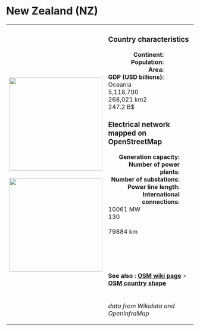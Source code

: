 # New Zealand (NZ)

<table width="90%">
<tr>
<td>
<img src="https://upload.wikimedia.org/wikipedia/commons/3/3e/Flag_of_New_Zealand.svg" width="250">
<br><br>
<img src="https://upload.wikimedia.org/wikipedia/commons/d/d3/NZL_orthographic.svg" width="250"></td>
<td>
<h3>Country characteristics</h3>
<div style="display: inline-block;text-align:right;margin-right:30px;font-weight: bold;">
Continent:<br>Population:<br>Area:<br>GDP (USD billions):
</div>
<div style="display: inline-block;">
Oceania<br>5,118,700<br>268,021 km2<br>247.2 B$
</div>
<h3>Electrical network mapped on OpenStreetMap</h3>
<div style="display: inline-block;text-align:right;margin-right:30px;font-weight: bold;">Generation capacity:<br>
Number of power plants:<br>
Number of substations:<br>
Power line length:<br>
International connections:<br>
</div>
<div style="display: inline-block;">10061 MW<br>
130<br>
<br>
79884 km<br>
<br>
</div>

<br><br><h4>See also :
<a href="https://wiki.openstreetmap.org/wiki/Power_networks/New Zealand" target="_blank">OSM wiki page</a> -
<a href="https://openstreetmap.org/relation/556706" target="_blank">OSM country shape</a>
</h4>

<br><i>data from Wikidata and OpenInfraMap</i>
</td>
</tr>
</table>




